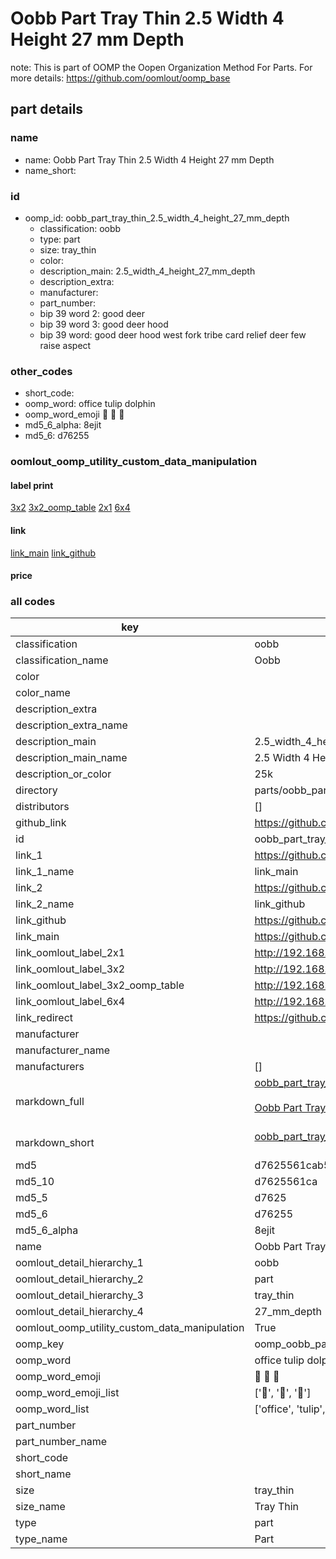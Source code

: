 # Oobb Part Tray Thin 2.5 Width 4 Height 27 mm Depth  

note: This is part of OOMP the Oopen Organization Method For Parts. For more details: https://github.com/oomlout/oomp_base

##  part details
  







### name
* name: Oobb Part Tray Thin 2.5 Width 4 Height 27 mm Depth
* name_short: 
### id
* oomp_id: oobb_part_tray_thin_2.5_width_4_height_27_mm_depth
  * classification: oobb
  * type: part
  * size: tray_thin
  * color: 
  * description_main: 2.5_width_4_height_27_mm_depth
  * description_extra: 
  * manufacturer: 
  * part_number: 
  * bip 39 word 2: good deer
  * bip 39 word 3: good deer hood
  * bip 39 word: good deer hood west fork tribe card relief deer few raise aspect

### other_codes
* short_code: 
* oomp_word: office tulip dolphin
* oomp_word_emoji :office: :tulip: :dolphin:
* md5_6_alpha: 8ejit
* md5_6: d76255






### oomlout_oomp_utility_custom_data_manipulation
#### label print
[3x2](http://192.168.1.245:1112/?label=oomp%208ejit)
[3x2_oomp_table](http://192.168.1.108:1112/?label=oomp%208ejit)
[2x1](http://192.168.1.242:1112/?label=oomp%208ejit)
[6x4](http://192.168.1.55:1112/?label=oomp%208ejit)    

#### link

[link_main](https://github.com/oomlout/oomlout_oomp_version_1_messy/tree/main/parts/oobb_part_tray_thin_2.5_width_4_height_27_mm_depth) [link_github](https://github.com/oomlout/oomlout_oomp_version_1_messy/tree/main/parts/oobb_part_tray_thin_2.5_width_4_height_27_mm_depth)                             

#### price







### all codes 
| key | value |  
| --- | --- |  
| classification | oobb |  
| classification_name | Oobb |  
| color |  |  
| color_name |  |  
| description_extra |  |  
| description_extra_name |  |  
| description_main | 2.5_width_4_height_27_mm_depth |  
| description_main_name | 2.5 Width 4 Height 27 mm Depth |  
| description_or_color | 25k |  
| directory | parts/oobb_part_tray_thin_2.5_width_4_height_27_mm_depth |  
| distributors | [] |  
| github_link | https://github.com/oomlout/oomlout_oomp_part_src/tree/main/parts/oobb_part_tray_thin_2.5_width_4_height_27_mm_depth |  
| id | oobb_part_tray_thin_2.5_width_4_height_27_mm_depth |  
| link_1 | https://github.com/oomlout/oomlout_oomp_version_1_messy/tree/main/parts/oobb_part_tray_thin_2.5_width_4_height_27_mm_depth |  
| link_1_name | link_main |  
| link_2 | https://github.com/oomlout/oomlout_oomp_version_1_messy/tree/main/parts/oobb_part_tray_thin_2.5_width_4_height_27_mm_depth |  
| link_2_name | link_github |  
| link_github | https://github.com/oomlout/oomlout_oomp_version_1_messy/tree/main/parts/oobb_part_tray_thin_2.5_width_4_height_27_mm_depth |  
| link_main | https://github.com/oomlout/oomlout_oomp_version_1_messy/tree/main/parts/oobb_part_tray_thin_2.5_width_4_height_27_mm_depth |  
| link_oomlout_label_2x1 | http://192.168.1.242:1112/?label=oomp%208ejit |  
| link_oomlout_label_3x2 | http://192.168.1.245:1112/?label=oomp%208ejit |  
| link_oomlout_label_3x2_oomp_table | http://192.168.1.108:1112/?label=oomp%208ejit |  
| link_oomlout_label_6x4 | http://192.168.1.55:1112/?label=oomp%208ejit |  
| link_redirect | https://github.com/oomlout/oomlout_oomp_version_1_messy/tree/main/parts/oobb_part_tray_thin_2.5_width_4_height_27_mm_depth |  
| manufacturer |  |  
| manufacturer_name |  |  
| manufacturers | [] |  
| markdown_full | [oobb_part_tray_thin_2.5_width_4_height_27_mm_depth](none)<br>[](none)<br>[Oobb Part Tray Thin 2.5 Width 4 Height 27 Mm Depth](none)<br><br> |  
| markdown_short | [oobb_part_tray_thin_2.5_width_4_height_27_mm_depth](none)<br><br> |  
| md5 | d7625561cab54453a12dbf96da8e5323 |  
| md5_10 | d7625561ca |  
| md5_5 | d7625 |  
| md5_6 | d76255 |  
| md5_6_alpha | 8ejit |  
| name | Oobb Part Tray Thin 2.5 Width 4 Height 27 mm Depth |  
| oomlout_detail_hierarchy_1 | oobb |  
| oomlout_detail_hierarchy_2 | part |  
| oomlout_detail_hierarchy_3 | tray_thin |  
| oomlout_detail_hierarchy_4 | 27_mm_depth |  
| oomlout_oomp_utility_custom_data_manipulation | True |  
| oomp_key | oomp_oobb_part_tray_thin_2.5_width_4_height_27_mm_depth |  
| oomp_word | office tulip dolphin |  
| oomp_word_emoji | :office: :tulip: :dolphin: |  
| oomp_word_emoji_list | [':office:', ':tulip:', ':dolphin:'] |  
| oomp_word_list | ['office', 'tulip', 'dolphin'] |  
| part_number |  |  
| part_number_name |  |  
| short_code |  |  
| short_name |  |  
| size | tray_thin |  
| size_name | Tray Thin |  
| type | part |  
| type_name | Part |  
